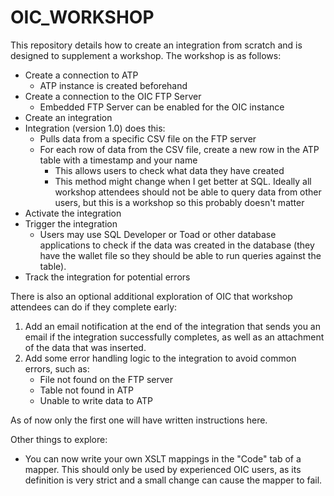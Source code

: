 # OIC_WORKSHOP

This repository details how to create an integration from scratch and is designed to supplement a workshop. The workshop is as follows:
- Create a connection to ATP
  - ATP instance is created beforehand
- Create a connection to the OIC FTP Server
  - Embedded FTP Server can be enabled for the OIC instance
- Create an integration
- Integration (version 1.0) does this:
  - Pulls data from a specific CSV file on the FTP server
  - For each row of data from the CSV file, create a new row in the ATP table with a timestamp and your name
    - This allows users to check what data they have created
    - This method might change when I get better at SQL. Ideally all workshop attendees should not be able to query data from other users, but this is a workshop so this probably doesn't matter
- Activate the integration
- Trigger the integration
  - Users may use SQL Developer or Toad or other database applications to check if the data was created in the database (they have the wallet file so they should be able to run queries against the table).
- Track the integration for potential errors

There is also an optional additional exploration of OIC that workshop attendees can do if they complete early:
<ol>
<li>Add an email notification at the end of the integration that sends you an email if the integration successfully completes, as well as an attachment of the data that was inserted.</li>
<li>Add some error handling logic to the integration to avoid common errors, such as:<ul>
  <li>File not found on the FTP server</li>
  <li>Table not found in ATP</li>
  <li>Unable to write data to ATP</li></ul>
</li></ol>

As of now only the first one will have written instructions here.

Other things to explore:
- You can now write your own XSLT mappings in the "Code" tab of a mapper. This should only be used by experienced OIC users, as its definition is very strict and a small change can cause the mapper to fail.
